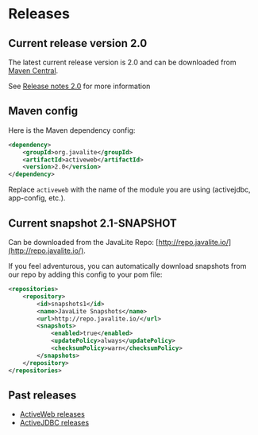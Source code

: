 <div class="page-header">
   <h1>Releases</h1> 
   
</div>


## Current release version 2.0

The latest current release version is 2.0 and can be downloaded from [Maven Central](http://search.maven.org).

See [Release notes 2.0](release-notes-20) for more information


## Maven config


Here is the Maven  dependency config: 

```xml
<dependency>
    <groupId>org.javalite</groupId>
    <artifactId>activeweb</artifactId>
    <version>2.0</version>
</dependency>
```

Replace `activeweb` with the name of the module you are using (activejdbc, app-config, etc.).


## Current snapshot 2.1-SNAPSHOT

Can be downloaded from the JavaLite Repo: [http://repo.javalite.io/](http://repo.javalite.io/).

If you feel adventurous, you can automatically download snapshots from our repo by adding this config to your pom file:  


```xml
<repositories>
    <repository>
        <id>snapshots1</id>
        <name>JavaLite Snapshots</name>
        <url>http://repo.javalite.io/</url>
        <snapshots>
            <enabled>true</enabled>
            <updatePolicy>always</updatePolicy>
            <checksumPolicy>warn</checksumPolicy>
        </snapshots>
    </repository>
</repositories>
```

  
## Past releases

* [ActiveWeb releases](activeweb_releases)
* [ActiveJDBC releases](activejdbc_releases)

